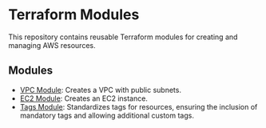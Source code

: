 # Terraform Modules

This repository contains reusable Terraform modules for creating and managing AWS resources.

## Modules

- [VPC Module](./vpc/README.md): Creates a VPC with public subnets.
- [EC2 Module](./ec2/README.md): Creates an EC2 instance.
- [Tags Module](./tags/README.md): Standardizes tags for resources, ensuring the inclusion of mandatory tags and allowing additional custom tags.
